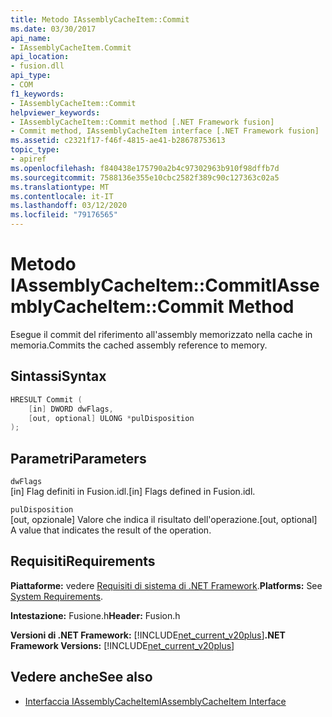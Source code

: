 ```yaml
---
title: Metodo IAssemblyCacheItem::Commit
ms.date: 03/30/2017
api_name:
- IAssemblyCacheItem.Commit
api_location:
- fusion.dll
api_type:
- COM
f1_keywords:
- IAssemblyCacheItem::Commit
helpviewer_keywords:
- IAssemblyCacheItem::Commit method [.NET Framework fusion]
- Commit method, IAssemblyCacheItem interface [.NET Framework fusion]
ms.assetid: c2321f17-f46f-4815-ae41-b28678753613
topic_type:
- apiref
ms.openlocfilehash: f840438e175790a2b4c97302963b910f98dffb7d
ms.sourcegitcommit: 7588136e355e10cbc2582f389c90c127363c02a5
ms.translationtype: MT
ms.contentlocale: it-IT
ms.lasthandoff: 03/12/2020
ms.locfileid: "79176565"
---
```

# <a name="iassemblycacheitemcommit-method"></a><span data-ttu-id="57449-102">Metodo IAssemblyCacheItem::Commit</span><span class="sxs-lookup"><span data-stu-id="57449-102">IAssemblyCacheItem::Commit Method</span></span>
<span data-ttu-id="57449-103">Esegue il commit del riferimento all'assembly memorizzato nella cache in memoria.</span><span class="sxs-lookup"><span data-stu-id="57449-103">Commits the cached assembly reference to memory.</span></span>  
  
## <a name="syntax"></a><span data-ttu-id="57449-104">Sintassi</span><span class="sxs-lookup"><span data-stu-id="57449-104">Syntax</span></span>  
  
```cpp  
HRESULT Commit (  
    [in] DWORD dwFlags,
    [out, optional] ULONG *pulDisposition  
);  
```  
  
## <a name="parameters"></a><span data-ttu-id="57449-105">Parametri</span><span class="sxs-lookup"><span data-stu-id="57449-105">Parameters</span></span>  
 `dwFlags`  
 <span data-ttu-id="57449-106">[in] Flag definiti in Fusion.idl.</span><span class="sxs-lookup"><span data-stu-id="57449-106">[in] Flags defined in Fusion.idl.</span></span>  
  
 `pulDisposition`  
 <span data-ttu-id="57449-107">[out, opzionale] Valore che indica il risultato dell'operazione.</span><span class="sxs-lookup"><span data-stu-id="57449-107">[out, optional] A value that indicates the result of the operation.</span></span>  
  
## <a name="requirements"></a><span data-ttu-id="57449-108">Requisiti</span><span class="sxs-lookup"><span data-stu-id="57449-108">Requirements</span></span>  
 <span data-ttu-id="57449-109">**Piattaforme:** vedere [Requisiti di sistema di .NET Framework](../../get-started/system-requirements.md).</span><span class="sxs-lookup"><span data-stu-id="57449-109">**Platforms:** See [System Requirements](../../get-started/system-requirements.md).</span></span>  
  
 <span data-ttu-id="57449-110">**Intestazione:** Fusione.h</span><span class="sxs-lookup"><span data-stu-id="57449-110">**Header:** Fusion.h</span></span>  
  
 <span data-ttu-id="57449-111">**Versioni di .NET Framework:** [!INCLUDE[net_current_v20plus](../../../../includes/net-current-v20plus-md.md)]</span><span class="sxs-lookup"><span data-stu-id="57449-111">**.NET Framework Versions:** [!INCLUDE[net_current_v20plus](../../../../includes/net-current-v20plus-md.md)]</span></span>  
  
## <a name="see-also"></a><span data-ttu-id="57449-112">Vedere anche</span><span class="sxs-lookup"><span data-stu-id="57449-112">See also</span></span>

- [<span data-ttu-id="57449-113">Interfaccia IAssemblyCacheItem</span><span class="sxs-lookup"><span data-stu-id="57449-113">IAssemblyCacheItem Interface</span></span>](iassemblycacheitem-interface.md)
